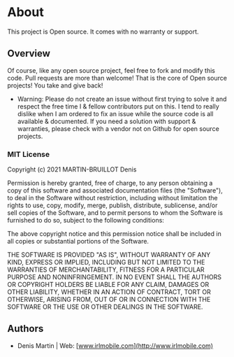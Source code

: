 # About

This project is Open source. It comes with no warranty or support. 

## Overview

Of course, like any open source project, feel free to fork and modify this code. Pull requests are more than welcome! That is the core of Open source projects! You take and give back!

- Warning: Please do not create an issue without first trying to solve it and respect the free time I & fellow contributors put on this. I tend to really dislike when I am ordered to fix an issue while the source code is all available & documented. If you need a solution with support & warranties, please check with a vendor not on Github for open source projects.

### MIT License

Copyright (c) 2021 MARTIN-BRUILLOT Denis

Permission is hereby granted, free of charge, to any person obtaining a copy
of this software and associated documentation files (the "Software"), to deal
in the Software without restriction, including without limitation the rights
to use, copy, modify, merge, publish, distribute, sublicense, and/or sell
copies of the Software, and to permit persons to whom the Software is
furnished to do so, subject to the following conditions:

The above copyright notice and this permission notice shall be included in all
copies or substantial portions of the Software.

THE SOFTWARE IS PROVIDED "AS IS", WITHOUT WARRANTY OF ANY KIND, EXPRESS OR
IMPLIED, INCLUDING BUT NOT LIMITED TO THE WARRANTIES OF MERCHANTABILITY,
FITNESS FOR A PARTICULAR PURPOSE AND NONINFRINGEMENT. IN NO EVENT SHALL THE
AUTHORS OR COPYRIGHT HOLDERS BE LIABLE FOR ANY CLAIM, DAMAGES OR OTHER
LIABILITY, WHETHER IN AN ACTION OF CONTRACT, TORT OR OTHERWISE, ARISING FROM,
OUT OF OR IN CONNECTION WITH THE SOFTWARE OR THE USE OR OTHER DEALINGS IN THE
SOFTWARE.

## Authors

- Denis Martin | Web: [www.irlmobile.com](http://www.irlmobile.com)

